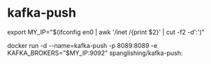 # kafka-push

export MY_IP="$(ifconfig en0 | awk '/inet /{print $2}' | cut -f2 -d':')"

docker run -d --name=kafka-push -p 8089:8089 -e KAFKA_BROKERS="$MY_IP:9092" spanglishing/kafka-push: